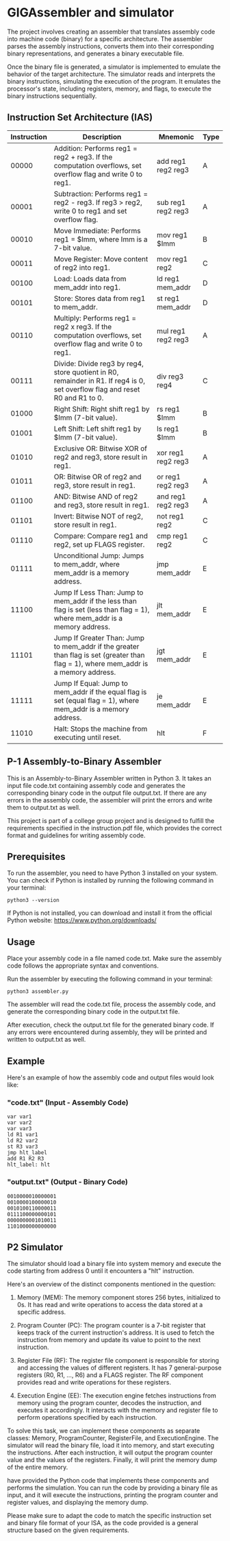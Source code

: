 # GIGAssembler and simulator
The project involves creating an assembler that translates assembly code into machine code (binary) for a specific architecture. The assembler parses the assembly instructions, converts them into their corresponding binary representations, and generates a binary executable file.

Once the binary file is generated, a simulator is implemented to emulate the behavior of the target architecture. The simulator reads and interprets the binary instructions, simulating the execution of the program. It emulates the processor's state, including registers, memory, and flags, to execute the binary instructions sequentially.
##  Instruction Set Architecture (IAS)
| Instruction  | Description                                | Mnemonic | Type|
|--------------|--------------------------------------------|----------|-----|
| 00000        | Addition: Performs reg1 = reg2 + reg3. If the computation overflows, set overflow flag and write 0 to reg1. | add reg1 reg2 reg3 | A |
| 00001        | Subtraction: Performs reg1 = reg2 - reg3. If reg3 > reg2, write 0 to reg1 and set overflow flag. | sub reg1 reg2 reg3 | A |
| 00010        | Move Immediate: Performs reg1 = $Imm, where Imm is a 7-bit value. | mov reg1 $Imm | B |
| 00011        | Move Register: Move content of reg2 into reg1. | mov reg1 reg2 | C |
| 00100        | Load: Loads data from mem_addr into reg1. | ld reg1 mem_addr | D |
| 00101        | Store: Stores data from reg1 to mem_addr. | st reg1 mem_addr | D |
| 00110        | Multiply: Performs reg1 = reg2 x reg3. If the computation overflows, set overflow flag and write 0 to reg1. | mul reg1 reg2 reg3 | A |
| 00111        | Divide: Divide reg3 by reg4, store quotient in R0, remainder in R1. If reg4 is 0, set overflow flag and reset R0 and R1 to 0. | div reg3 reg4 | C |
| 01000        | Right Shift: Right shift reg1 by $Imm (7-bit value). | rs reg1 $Imm | B |
| 01001        | Left Shift: Left shift reg1 by $Imm (7-bit value).  | ls reg1 $Imm | B |
| 01010        | Exclusive OR: Bitwise XOR of reg2 and reg3, store result in reg1. | xor reg1 reg2 reg3 | A |
| 01011        | OR: Bitwise OR of reg2 and reg3, store result in reg1. | or reg1 reg2 reg3 | A |
| 01100        | AND: Bitwise AND of reg2 and reg3, store result in reg1. | and reg1 reg2 reg3 | A |
| 01101        | Invert: Bitwise NOT of reg2, store result in reg1. | not reg1 reg2 | C |
| 01110        | Compare: Compare reg1 and reg2, set up FLAGS register. | cmp reg1 reg2 | C |
| 01111        | Unconditional Jump: Jumps to mem_addr, where mem_addr is a memory address. | jmp mem_addr | E |
| 11100        | Jump If Less Than: Jump to mem_addr if the less than flag is set (less than flag = 1), where mem_addr is a memory address. | jlt mem_addr | E |
| 11101        | Jump If Greater Than: Jump to mem_addr if the greater than flag is set (greater than flag = 1), where mem_addr is a memory address. | jgt mem_addr | E |
| 11111        | Jump If Equal: Jump to mem_addr if the equal flag is set (equal flag = 1), where mem_addr is a memory address. | je mem_addr | E |
| 11010        | Halt: Stops the machine from executing until reset. | hlt | F |



## P-1 Assembly-to-Binary Assembler

This is an Assembly-to-Binary Assembler written in Python 3. It takes an input file code.txt containing assembly code and generates the corresponding binary code in the output file output.txt. If there are any errors in the assembly code, the assembler will print the errors and write them to output.txt as well.


This project is part of a college group project and is designed to fulfill the requirements specified in the instruction.pdf file, which provides the correct format and guidelines for writing assembly code.
## Prerequisites

To run the assembler, you need to have Python 3 installed on your system. You can check if Python is installed by running the following command in your terminal:

    python3 --version

If Python is not installed, you can download and install it from the official Python website: https://www.python.org/downloads/
## Usage

Place your assembly code in a file named code.txt. Make sure the assembly code follows the appropriate syntax and conventions.

Run the assembler by executing the following command in your terminal:

    python3 assembler.py

The assembler will read the code.txt file, process the assembly code, and generate the corresponding binary code in the output.txt file.

After execution, check the output.txt file for the generated binary code. If any errors were encountered during assembly, they will be printed and written to output.txt as well.

## Example
Here's an example of how the assembly code and output files would look like:

### "code.txt" (Input - Assembly Code)

    var var1
    var var2
    var var3
    ld R1 var1
    ld R2 var2
    st R3 var3
    jmp hlt_label
    add R1 R2 R3
    hlt_label: hlt
### "output.txt" (Output - Binary Code)
    0010000010000001
    0010000100000010
    0010100110000011
    0111100000000101
    0000000001010011
    1101000000000000
## P2 Simulator
The simulator should load a binary file into system memory and execute the code starting from address 0 until it encounters a "hlt" instruction.

Here's an overview of the distinct components mentioned in the question:

1) Memory (MEM): The memory component stores 256 bytes, initialized to 0s. It has read and write operations to access the data stored at a specific address.

2) Program Counter (PC): The program counter is a 7-bit register that keeps track of the current instruction's address. It is used to fetch the instruction from memory and update its value to point to the next instruction.

3) Register File (RF): The register file component is responsible for storing and accessing the values of different registers. It has 7 general-purpose registers (R0, R1, ..., R6) and a FLAGS register. The RF component provides read and write operations for these registers.

4) Execution Engine (EE): The execution engine fetches instructions from memory using the program counter, decodes the instruction, and executes it accordingly. It interacts with the memory and register file to perform operations specified by each instruction.

To solve this task, we can implement these components as separate classes: Memory, ProgramCounter, RegisterFile, and ExecutionEngine. The simulator will read the binary file, load it into memory, and start executing the instructions. After each instruction, it will output the program counter value and the values of the registers. Finally, it will print the memory dump of the entire memory.

have provided the Python code that implements these components and performs the simulation. You can run the code by providing a binary file as input, and it will execute the instructions, printing the program counter and register values, and displaying the memory dump.

Please make sure to adapt the code to match the specific instruction set and binary file format of your ISA, as the code provided is a general structure based on the given requirements.
